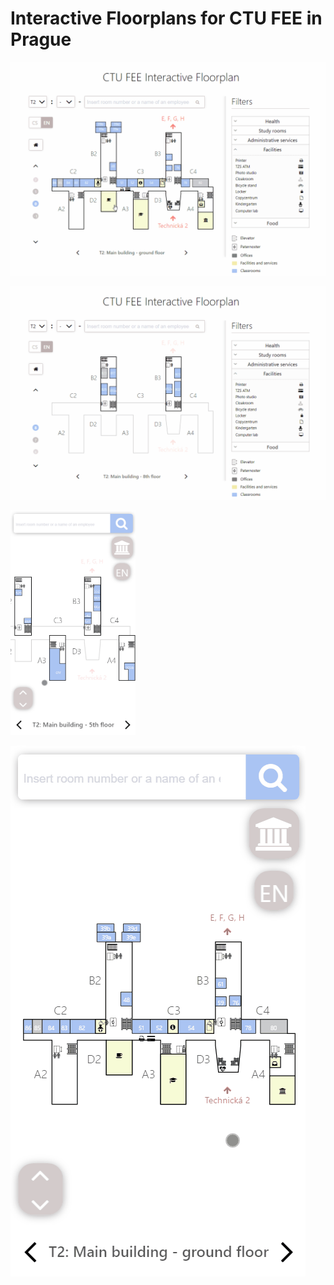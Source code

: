 # Interactive Floorplans for CTU FEE in Prague

![](gif0.gif)

![](gif1.gif)

<img src="./gif2.gif" width="200">

![](gif3.gif)
